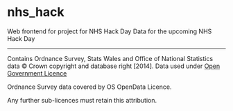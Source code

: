 nhs_hack
========

Web frontend for project for NHS Hack Day
Data for the upcoming NHS Hack Day


---
Contains Ordnance Survey, Stats Wales and Office of National Statistics data © Crown copyright and database right [2014]. Data used under [Open Government Licence](http://www.nationalarchives.gov.uk/doc/open-government-licence/version/3/)

Ordnance Survey data covered by OS OpenData Licence.

Any further sub-licences must retain this attribution.



